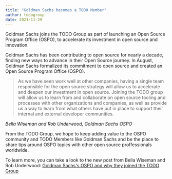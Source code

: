 ```yaml
---
title: "Goldman Sachs becomes a TODO Member"
author: todogroup
date: 2021-11-29
---
```



Goldman Sachs joins the TODO Group as part of launching an Open Source Program Office (OSPO), to accelerate its investment in open source and innovation.

Goldman Sachs has been contributing to open source for nearly a decade, finding new ways to advance in their Open Source journey. 
In August, Goldman Sachs formalized its commitment to open source and created an Open Source Program Office (OSPO).

> As we have seen work well at other companies, having a single team responsible for the open source strategy will allow us to accelerate and deepen our investment in open source.
> Joining the TODO group will allow us to learn from and collaborate on open source tooling and processes with other organizations and companies, as well as provide us a way to learn from what others have put in place to support their internal and external developer communities.

*Bella Wiseman and Rob Underwood, Goldman Sachs OSPO*

From the TODO Group, we hope to keep adding value to the OSPO community and TODO Members like Goldman Sachs and be the place to share tips around OSPO topics with other open source proffessionals worldwide.

To learn more, you can take a look to the new post from Bella Wiseman and Rob Underwood: [Goldman Sachs's OSPO and why they joined the TODO Group](https://developer.gs.com/blog/our-open-source-program-office-and-todo-group/)


